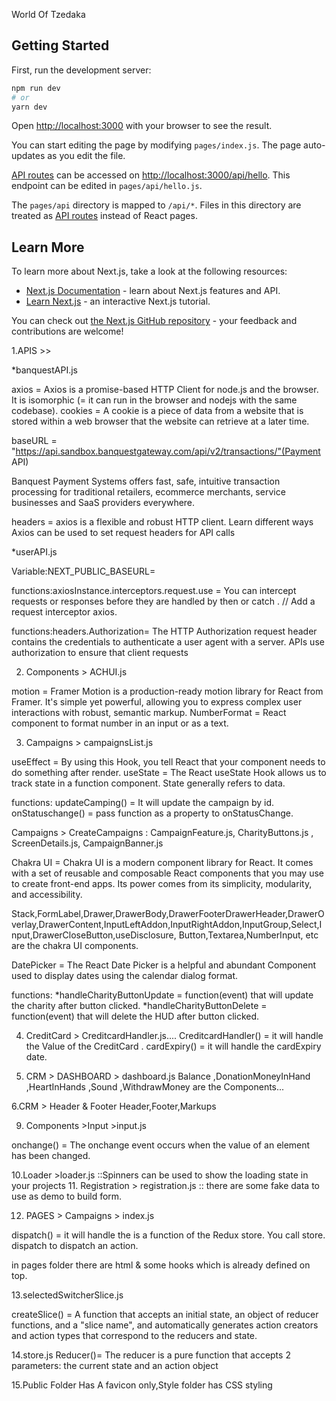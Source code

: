 World Of Tzedaka

## Getting Started

First, run the development server:

```bash
npm run dev
# or
yarn dev
```

Open [http://localhost:3000](http://localhost:3000) with your browser to see the result.

You can start editing the page by modifying `pages/index.js`. The page auto-updates as you edit the file.

[API routes](https://nextjs.org/docs/api-routes/introduction) can be accessed on [http://localhost:3000/api/hello](http://localhost:3000/api/hello). This endpoint can be edited in `pages/api/hello.js`.

The `pages/api` directory is mapped to `/api/*`. Files in this directory are treated as [API routes](https://nextjs.org/docs/api-routes/introduction) instead of React pages.

## Learn More

To learn more about Next.js, take a look at the following resources:

- [Next.js Documentation](https://nextjs.org/docs) - learn about Next.js features and API.
- [Learn Next.js](https://nextjs.org/learn) - an interactive Next.js tutorial.

You can check out [the Next.js GitHub repository](https://github.com/vercel/next.js/) - your feedback and contributions are welcome!

1.APIS >>

\*banquestAPI.js

axios = Axios is a promise-based HTTP Client for node.js and the browser. It is isomorphic (= it can run in the browser and nodejs with the same codebase).
cookies = A cookie is a piece of data from a website that is stored within a web browser that the website can retrieve at a later time.

baseURL = "https://api.sandbox.banquestgateway.com/api/v2/transactions/"(Payment API)

Banquest Payment Systems offers fast, safe, intuitive transaction processing for traditional retailers, ecommerce merchants, service businesses and SaaS providers everywhere.

headers = axios is a flexible and robust HTTP client. Learn different ways Axios can be used to set request headers for API calls

\*userAPI.js

Variable:NEXT_PUBLIC_BASEURL=<API IP ADDRESS>

functions:axiosInstance.interceptors.request.use =
You can intercept requests or responses before they are handled by then or catch . // Add a request interceptor axios.

functions:headers.Authorization=
The HTTP Authorization request header contains the credentials to authenticate a user agent with a server. APIs use authorization to ensure that client requests

2. Components > ACHUI.js

motion = Framer Motion is a production-ready motion library for React from Framer.
It's simple yet powerful, allowing you to express complex user interactions with robust, semantic markup.
NumberFormat = React component to format number in an input or as a text.

3. Campaigns > campaignsList.js

useEffect = By using this Hook, you tell React that your component needs to do something after render.
useState = The React useState Hook allows us to track state in a function component. State generally refers to data.

functions:
updateCamping() = It will update the campaign by id.
onStatuschange() = pass function as a property to onStatusChange.

Campaigns > CreateCampaigns : CampaignFeature.js, CharityButtons.js , ScreenDetails.js, CampaignBanner.js

Chakra UI = Chakra UI is a modern component library for React. It comes with a set of reusable and composable React components that you may use to create front-end apps. Its power comes from its simplicity, modularity, and accessibility.

Stack,FormLabel,Drawer,DrawerBody,DrawerFooterDrawerHeader,DrawerOverlay,DrawerContent,InputLeftAddon,InputRightAddon,InputGroup,Select,Input,DrawerCloseButton,useDisclosure, Button,Textarea,NumberInput, etc are the chakra UI components.

DatePicker = The React Date Picker is a helpful and abundant Component used to display dates using the calendar dialog format.

functions:
*handleCharityButtonUpdate = function(event) that will update the charity after button clicked.
*handleCharityButtonDelete = function(event) that will delete the HUD after button clicked.

4. CreditCard > CreditcardHandler.js....
   CreditcardHandler() = it will handle the Value of the CreditCard .
   cardExpiry() = it will handle the cardExpiry date.

5. CRM > DASHBOARD > dashboard.js
   Balance ,DonationMoneyInHand ,HeartInHands ,Sound ,WithdrawMoney are the Components...

6.CRM > Header & Footer
Header,Footer,Markups

9. Components >Input >input.js

onchange() = The onchange event occurs when the value of an element has been changed.

10.Loader >loader.js ::Spinners can be used to show the loading state in your projects 11. Registration > registration.js ::
there are some fake data to use as demo to build form.

12. PAGES > Campaigns > index.js

dispatch() = it will handle the is a function of the Redux store. You call store. dispatch to dispatch an action.

in pages folder there are html & some hooks which is already defined on top.

13.selectedSwitcherSlice.js

createSlice() = A function that accepts an initial state, an object of reducer functions, and a "slice name", and automatically generates action creators and action types that correspond to the reducers and state.

14.store.js
Reducer()= The reducer is a pure function that accepts 2 parameters: the current state and an action object

15.Public Folder Has A favicon only,Style folder has CSS styling
